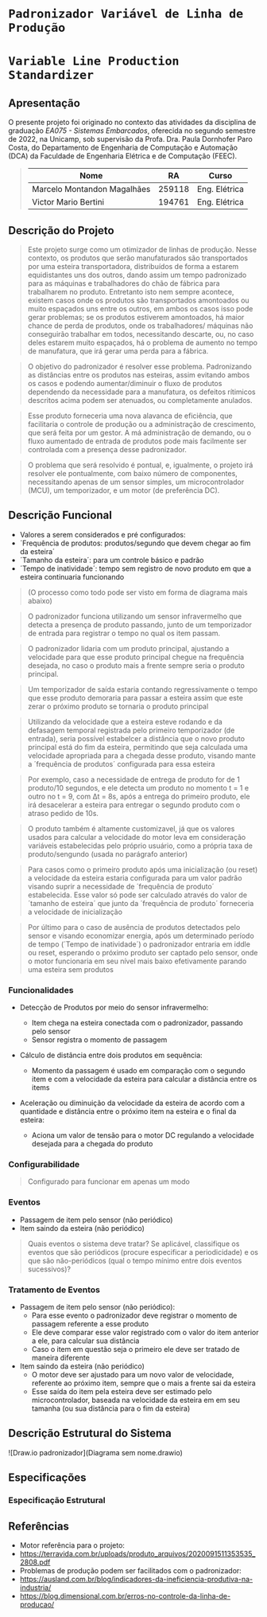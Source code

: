 # `Padronizador Variável de Linha de Produção`
# `Variable Line Production Standardizer`

## Apresentação

O presente projeto foi originado no contexto das atividades da disciplina de graduação *EA075 - Sistemas Embarcados*, 
oferecida no segundo semestre de 2022, na Unicamp, sob supervisão da Profa. Dra. Paula Dornhofer Paro Costa, do Departamento de Engenharia de Computação e Automação (DCA) da Faculdade de Engenharia Elétrica e de Computação (FEEC).

> |Nome  | RA | Curso|
> |--|--|--|
> | Marcelo Montandon Magalhães  | 259118  | Eng. Elétrica|
> | Victor Mario Bertini  | 194761  | Eng. Elétrica|


## Descrição do Projeto
>Este projeto surge como um otimizador de linhas de produção. Nesse contexto, 
>os produtos que serão manufaturados são transportados por uma esteira transportadora, distribuídos de forma a estarem equidistantes uns dos outros,
>dando assim um tempo padronizado para as máquinas e trabalhadores do chão de fábrica para trabalharem no produto. 
>Entretanto isto nem sempre acontece, existem casos onde os produtos são transportados amontoados 
>ou muito espaçados uns entre os outros, em ambos os casos isso pode gerar problemas; se os produtos estiverem amontoados, 
>há maior chance de perda de produtos, onde os trabalhadores/ máquinas não conseguirão trabalhar em todos, 
>necessitando descarte, ou, no caso deles estarem muito espaçados, há o problema de aumento no tempo de manufatura, 
>que irá gerar uma perda para a fábrica.

>O objetivo do padronizador é resolver esse problema. Padronizando as distâncias entre os produtos nas esteiras, 
>assim evitando ambos os casos e podendo aumentar/diminuir o fluxo de produtos dependendo da necessidade para a manufatura, os defeitos rítimicos
>descritos acima podem ser atenuados, ou completamente anulados.

>Esse produto forneceria uma nova alavanca de eficiência, que facilitaria o controle de produção ou a administração de crescimento,
>que será feita por um gestor. A má administração de demando, ou o fluxo aumentado de entrada de produtos pode mais facilmente ser controlada
>com a presença desse padronizador.

>O problema que será resolvido é pontual, e, igualmente, o projeto irá resolver ele pontualmente, com baixo número de componentes, 
>necessitando apenas de um sensor simples, um microcontrolador (MCU), um temporizador, e um motor (de preferência DC). 


## Descrição Funcional

* Valores a serem considerados e pré configurados:
 * ´Frequência de produtos: produtos/segundo que devem chegar ao fim da esteira´
 * ´Tamanho da esteira´: para um controle básico e padrão
 * ´Tempo de inatividade´: tempo sem registro de novo produto em que a esteira continuaria funcionando

>(O processo como todo pode ser visto em forma de diagrama mais abaixo)


>O padronizador funciona utilizando um sensor infravermelho que detecta a presença de produto passando, 
>junto de um temporizador de entrada para registrar o tempo no qual os item passam.  

>O padronizador lidaria com um produto principal, ajustando a velocidade para que esse produto principal 
>chegue na frequência desejada, no caso o produto mais a frente sempre seria o produto principal.

>Um temporizador de saída estaria contando regressivamente o tempo que esse produto demoraria para passar a esteira
>assim que este zerar o próximo produto se tornaria o produto principal

>Utilizando da velocidade que a esteira esteve rodando e da defasagem temporal registrada pelo primeiro temporizador (de entrada), 
>seria possível estabelcer a distância que o novo produto principal está do fim da esteira, 
>permitindo que seja calculada uma velocidade apropriada para a chegada desse produto, 
>visando mante a ´frequência de produtos´ configurada para essa esteira

>Por exemplo, caso a necessidade de entrega de produto for de 1 produto/10 segundos, 
>e ele detecta um produto no momento t = 1 e outro no t = 9, com Δt = 8s, após a entrega do primeiro produto, 
>ele irá desacelerar a  esteira para entregar o segundo produto com o atraso pedido de 10s.

>O produto também é altamente customizavel, já que os valores usados para calcular a velocidade do motor leva em consideração variáveis
>estabelecidas pelo próprio usuário, como a própria taxa de produto/sengundo (usada no parágrafo anterior)

>Para casos como o primeiro produto após uma inicialização (ou reset) a velocidade da esteira estaria configurada para um valor
>padrão visando suprir a necessidade de ´frequência de produto´ estabelecida. Esse valor só pode ser calculado através do valor
>de ´tamanho de esteira´ que junto da ´frequência de produto´ forneceria a velocidade de inicialização

>Por último para o caso de ausência de produtos detectados pelo sensor e visando economizar energia, 
>após um determinado período de tempo (´Tempo de inatividade´) o padronizador entraria em iddle ou reset, 
>esperando o próximo produto ser captado pelo sensor, onde o motor funcionaria em seu nível mais baixo efetivamente parando uma esteira sem produtos

### Funcionalidades
* Detecção de Produtos por meio do sensor infravermelho:
  * Item chega na esteira conectada com o padronizador, passando pelo sensor
  * Sensor registra o momento de passagem 
* Cálculo de distância entre dois produtos em sequência:
  * Momento da passagem é usado em comparação com o segundo item e com a velocidade da esteira para calcular a distância entre os items
  
* Aceleração ou diminuição da velocidade da esteira de acordo com a quantidade e distância entre o próximo item na esteira e o final da esteira:
  * Aciona um valor de tensão para o motor DC regulando a velocidade desejada para a chegada do produto

### Configurabilidade
> Configurado para funcionar em apenas um modo

### Eventos
* Passagem de item pelo sensor (não periódico)
* Item saindo da esteira (não periódico)

> Quais eventos o sistema deve tratar?
> Se aplicável, classifique os eventos que são periódicos (procure especificar a periodicidade) e os que são não-periódicos
> (qual o tempo mínimo entre dois eventos sucessivos)?

### Tratamento de Eventos
* Passagem de item pelo sensor (não periódico):
  * Para esse evento o padronizador deve registrar o momento de passagem referente a esse produto
  * Ele deve comparar esse valor registrado com o valor do item anterior a ele, para calcular sua distância
  * Caso o item em questão seja o primeiro ele deve ser tratado de maneira diferente
* Item saindo da esteira (não periódico)
  * O motor deve ser ajustado para um novo valor de velocidade, referente ao próximo item, sempre que o mais a frente sai da esteira
  * Esse saída do item pela esteira deve ser estimado pelo microcontrolador, baseada na velocidade da esteira em em seu tamanha (ou sua distância para o fim da esteira)

## Descrição Estrutural do Sistema
![Draw.io padronizador](Diagrama sem nome.drawio)

## Especificações

### Especificação Estrutural


## Referências
* Motor referência para o projeto:
 * https://terravida.com.br/uploads/produto_arquivos/2020091511353535_2808.pdf
* Problemas de produção podem ser facilitados com o padronizador:
 * https://ausland.com.br/blog/indicadores-da-ineficiencia-produtiva-na-industria/
 * https://blog.dimensional.com.br/erros-no-controle-da-linha-de-producao/
